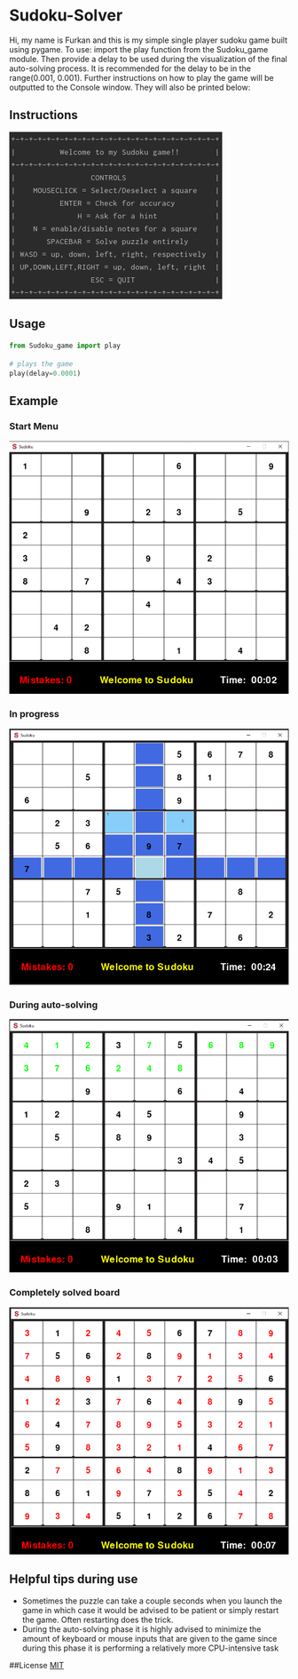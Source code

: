 # Sudoku-Solver
Hi, my name is Furkan and this is my simple single player sudoku game built using pygame.
To use: import the play function from the Sudoku_game module. Then provide a delay to be used during the visualization of
the final auto-solving process. It is recommended for the delay to be in the range(0.001, 0.001). Further instructions on how to play the game will be outputted to the Console window. They
will also be printed below:

## Instructions
![instructions.png](assets/instructions.png)

## Usage

```python
from Sudoku_game import play

# plays the game
play(delay=0.0001)

```

## Example

### Start Menu
![start_menu.png](assets/start_menu.png)

### In progress
![in_progress.png](assets/in_progress.png)

### During auto-solving
![auto_solve.png](assets/auto_solve.png)

### Completely solved board
![img.png](assets/completed.png)
## Helpful tips during use
* Sometimes the puzzle can take a couple seconds when you launch the game in which case it would be advised to be patient
or simply restart the game. Often restarting does the trick. 
* During the auto-solving phase it is highly advised to minimize the amount of keyboard or mouse inputs that are given
to the game since during this phase it is performing a relatively more CPU-intensive task

##License
[MIT](LICENSE.txt)
